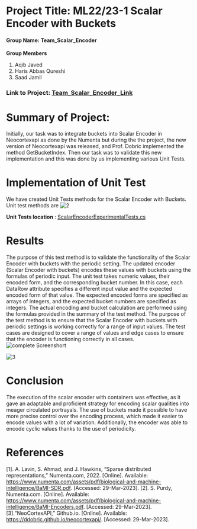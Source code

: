 # Project Title: ML22/23-1 Scalar Encoder with Buckets

#### Group Name: Team_Scalar_Encoder

**Group Members**
1. Aqib Javed
2. Haris Abbas Qureshi
3. Saad Jamil

### Link to Project: [Team_Scalar_Encoder_Link](https://github.com/AqibJaved123/neocortexapi_Team_ScalarEncoder/tree/Team_ScalarEncoder)

**Summary of Project:**
===================================================

Initially, our task was to integrate buckets into Scalar Encoder in Neocortexapi as done by the Numenta but during the 
the project, the new version of Neocortexapi was released, and Prof. Dobric implemented the method GetBucketIndex.
Then our task was to validate this new implementation and this was done by us implementing various Unit Tests.

 # Implementation of Unit Test
We have created Unit Tests methods for the Scalar Encoder with Buckets.
Unit test methods are
![2](https://user-images.githubusercontent.com/116574834/228849381-4a6fceae-d94d-4ff8-96a3-aafd37800d3f.png)




**Unit Tests location** :  [ScalarEncoderExperimentalTests.cs](https://github.com/AqibJaved123/neocortexapi_Team_ScalarEncoder/blob/44e0d5f65b0f2fa5e5ac0a1b3577903a0f610abf/source/UnitTestsProject/EncoderTests/ScalarEncoderExperimentalTests.cs)
# Results
The purpose of this test method is to validate the functionality of the Scalar Encoder with buckets with the periodic setting. The updated encoder (Scalar Encoder with buckets) encodes these values with buckets using the formulas of periodic input. The unit test takes numeric values, their encoded form, and the corresponding bucket number.
In this case, each DataRow attribute specifies a different input value and the expected encoded form of that value. The expected encoded forms are specified as arrays of integers, and the expected bucket numbers are specified as integers. The actual encoding and bucket calculation are performed using the formulas provided in the summary of the test method.
The purpose of the test method is to ensure that the Scalar Encoder with buckets with periodic settings is working correctly for a range of input values. The test cases are designed to cover a range of values and edge cases to ensure that the encoder is functioning correctly in all cases.
![complete Screenshort](https://user-images.githubusercontent.com/116574834/228849785-48680466-e40c-4b8d-8547-5abfc1c1ef82.png)

![3](https://user-images.githubusercontent.com/116574834/228849897-02a911c5-2f06-4de3-8a76-96d9ac10070e.png)


# Conclusion 
The execution of the scalar encoder with containers was effective, as it gave an adaptable and proficient strategy for encoding scalar qualities into meager circulated portrayals. The use of buckets made it possible to have more precise control over the encoding process, which made it easier to encode values with a lot of variation. Additionally, the encoder was able to encode cyclic values thanks to the use of periodicity.

# References
[1]. A. Lavin, S. Ahmad, and J. Hawkins, “Sparse distributed representations,” Numenta.com, 2022. [Online]. Available: https://www.numenta.com/assets/pdf/biological-and-machine-intelligence/BaMI-SDR.pdf. [Accessed: 29-Mar-2023].
[2]. S. Purdy, Numenta.com. [Online]. Available: https://www.numenta.com/assets/pdf/biological-and-machine-intelligence/BaMI-Encoders.pdf. [Accessed: 29-Mar-2023].
[3].“NeoCortexAPI,” Github.io. [Online]. Available: https://ddobric.github.io/neocortexapi/. [Accessed: 29-Mar-2023].

 
 